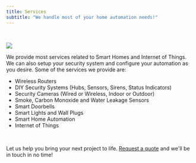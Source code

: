 ```yaml
---
title: Services
subtitle: "We handle most of your home automation needs!"
---
```


<p>&nbsp;</p>

<p class="content-image"><img src="/images/content/services.jpg" /></p>

<p class="subtitle is-6">We provide most services related to Smart Homes and Internet of Things. We can also setup your security system and configure your automation as you desire. Some of the services we provide are:</p>

- Wireless Routers
- DIY Security Systems (Hubs, Sensors, Sirens, Status Indicators)
- Security Cameras (Wired or Wireless, Indoor or Outdoor)
- Smoke, Carbon Monoxide and Water Leakage Sensors
- Smart Doorbells
- Smart Lights and Wall Plugs
- Smart Home Automation
- Internet of Things

<p>&nbsp;</p>

<p class="subtitle is-6">Let us help you bring your next project to life. <a href="/quote/">Request a quote</a> and we'll be in touch in no time!</p>